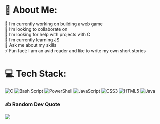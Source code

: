 # 💫 About Me:
🔭 I’m currently working on building a web game<br>👯 I’m looking to collaborate on<br>🤝 I’m looking for help with projects with C<br>🌱 I’m currently learning JS<br>💬 Ask me about my skills<br>⚡ Fun fact: I am an avid reader and like to write my own short stories


# 💻 Tech Stack:
![C](https://img.shields.io/badge/c-%2300599C.svg?style=flat-square&logo=c&logoColor=white) ![Bash Script](https://img.shields.io/badge/bash_script-%23121011.svg?style=flat-square&logo=gnu-bash&logoColor=white) ![PowerShell](https://img.shields.io/badge/PowerShell-%235391FE.svg?style=flat-square&logo=powershell&logoColor=white) ![JavaScript](https://img.shields.io/badge/javascript-%23323330.svg?style=flat-square&logo=javascript&logoColor=%23F7DF1E) ![CSS3](https://img.shields.io/badge/css3-%231572B6.svg?style=flat-square&logo=css3&logoColor=white) ![HTML5](https://img.shields.io/badge/html5-%23E34F26.svg?style=flat-square&logo=html5&logoColor=white) ![Java](https://img.shields.io/badge/java-%23ED8B00.svg?style=flat-square&logo=openjdk&logoColor=white)


### ✍️ Random Dev Quote
![](https://quotes-github-readme.vercel.app/api?type=horizontal&theme=tokyonight)

<!-- Proudly created with GPRM ( https://gprm.itsvg.in ) -->
